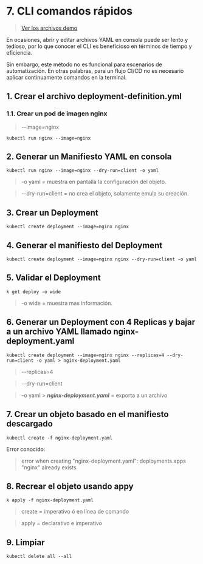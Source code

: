 # 7. CLI comandos rápidos <!-- omit in TOC -->

> [Ver los archivos demo](./assets)

En ocasiones, abrir y editar archivos YAML en consola puede ser lento y tedioso, por lo que conocer el CLI es beneficioso en términos de tiempo y eficiencia.

Sin embargo, este método no es funcional para escenarios de automatización. En otras palabras, para un flujo CI/CD no es necesario aplicar continuamente comandos en la terminal.

## 1. Crear el archivo deployment-definition.yml

### 1.1. Crear un pod de imagen nginx
> --image=nginx

```vim
kubectl run nginx --image=nginx
```

## 2. Generar un Manifiesto YAML en consola

```vim
kubectl run nginx --image=nginx --dry-run=client -o yaml
```
> -o yaml = muestra en pantalla la configuración del objeto.

> --dry-run=client = no crea el objeto, solamente emula su creación.

## 3. Crear un Deployment
```vim
kubectl create deployment --image=nginx nginx
```

## 4. Generar el manifiesto del Deployment
```vim
kubectl create deployment --image=nginx nginx --dry-run=client -o yaml
```
## 5. Validar el Deployment
```vim
k get deploy -o wide
```
> -o wide = muestra mas información.

## 6. Generar un Deployment con 4 Replicas y bajar a un archivo YAML llamado nginx-deployment.yaml

```vim
kubectl create deployment --image=nginx nginx --replicas=4 --dry-run=client -o yaml > nginx-deployment.yaml
```
> --replicas=4

> --dry-run=client

> -o yaml > ***nginx-deployment.yaml*** = exporta a un archivo

## 7. Crear un objeto basado en el manifiesto descargado
```vim
kubectl create -f nginx-deployment.yaml
```
Error conocido:
> error when creating "nginx-deployment.yaml": deployments.apps "nginx" already exists

## 8. Recrear el objeto usando appy
```vim
k apply -f nginx-deployment.yaml
```

> create = imperativo ó en línea de comando

> apply = declarativo e imperativo

## 9. Limpiar
```k
kubectl delete all --all
```
